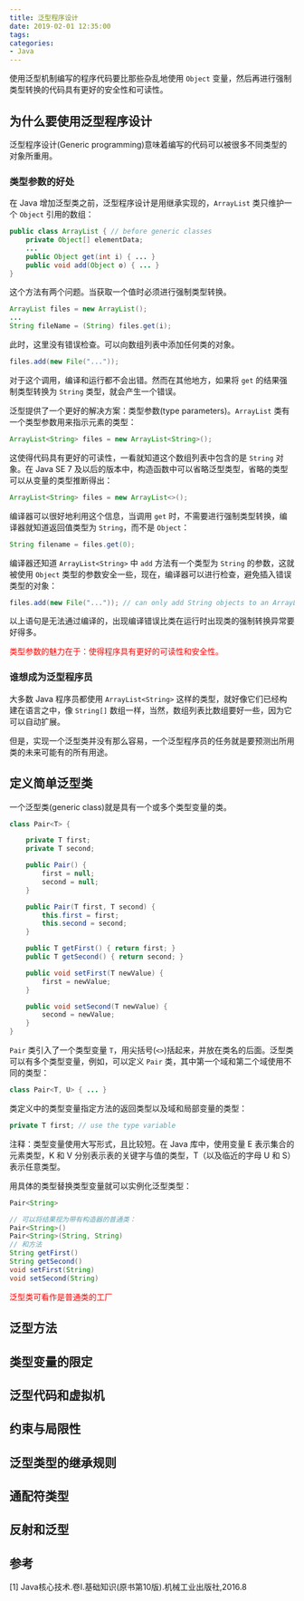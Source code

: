 ```yaml
---
title: 泛型程序设计
date: 2019-02-01 12:35:00
tags:
categories:
- Java
---
```


使用泛型机制编写的程序代码要比那些杂乱地使用 `Object` 变量，然后再进行强制类型转换的代码具有更好的安全性和可读性。

## 为什么要使用泛型程序设计
泛型程序设计(Generic programming)意味着编写的代码可以被很多不同类型的对象所重用。

### 类型参数的好处
在 Java 增加泛型类之前，泛型程序设计是用继承实现的，`ArrayList` 类只维护一个 `Object` 引用的数组：
```java
public class ArrayList { // before generic classes
    private Object[] elementData;
    ...
    public Object get(int i) { ... }
    public void add(Object o) { ... }
}
```
这个方法有两个问题。当获取一个值时必须进行强制类型转换。
```java
ArrayList files = new ArrayList();
...
String fileName = (String) files.get(i);
```
此时，这里没有错误检查。可以向数组列表中添加任何类的对象。
```java
files.add(new File("..."));
```
对于这个调用，编译和运行都不会出错。然而在其他地方，如果将 `get` 的结果强制类型转换为 `String` 类型，就会产生一个错误。

泛型提供了一个更好的解决方案：类型参数(type parameters)。`ArrayList` 类有一个类型参数用来指示元素的类型：
```java
ArrayList<String> files = new ArrayList<String>();
```

这使得代码具有更好的可读性，一看就知道这个数组列表中包含的是 `String` 对象。在 Java SE 7 及以后的版本中，构造函数中可以省略泛型类型，省略的类型可以从变量的类型推断得出：
```java
ArrayList<String> files = new ArrayList<>();
```

编译器可以很好地利用这个信息，当调用 `get` 时，不需要进行强制类型转换，编译器就知道返回值类型为 `String`，而不是 `Object`：
```java
String filename = files.get(0);
```

编译器还知道 `ArrayList<String>` 中 `add` 方法有一个类型为 `String` 的参数，这就被使用 `Object` 类型的参数安全一些，现在，编译器可以进行检查，避免插入错误类型的对象：
```java
files.add(new File("...")); // can only add String objects to an ArrayList<String>
```
以上语句是无法通过编译的，出现编译错误比类在运行时出现类的强制转换异常要好得多。

<font color="red">类型参数的魅力在于：使得程序具有更好的可读性和安全性。</font>

### 谁想成为泛型程序员
大多数 Java 程序员都使用 `ArrayList<String>` 这样的类型，就好像它们已经构建在语言之中，像 `String[]` 数组一样，当然，数组列表比数组要好一些，因为它可以自动扩展。

但是，实现一个泛型类并没有那么容易，一个泛型程序员的任务就是要预测出所用类的未来可能有的所有用途。


## 定义简单泛型类
一个泛型类(generic class)就是具有一个或多个类型变量的类。
```java
class Pair<T> {

    private T first;
    private T second;

    public Pair() {
        first = null;
        second = null;
    }

    public Pair(T first, T second) {
        this.first = first;
        this.second = second;
    }

    public T getFirst() { return first; }
    public T getSecond() { return second; }

    public void setFirst(T newValue) {
        first = newValue;
    }

    public void setSecond(T newValue) {
        second = newValue;
    }
}
```
`Pair` 类引入了一个类型变量 `T`，用尖括号(`<>`)括起来，并放在类名的后面。泛型类可以有多个类型变量，例如，可以定义 `Pair` 类，其中第一个域和第二个域使用不同的类型：
```java
class Pair<T, U> { ... }
```
类定义中的类型变量指定方法的返回类型以及域和局部变量的类型：
```java
private T first; // use the type variable
```
注释：类型变量使用大写形式，且比较短。在 Java 库中，使用变量 E 表示集合的元素类型，K 和 V 分别表示表的关键字与值的类型，T（以及临近的字母 U 和 S）表示任意类型。

用具体的类型替换类型变量就可以实例化泛型类型：
```java
Pair<String>

// 可以将结果视为带有构造器的普通类：
Pair<String>()
Pair<String>(String, String)
// 和方法
String getFirst()
String getSecond()
void setFirst(String)
void setSecond(String)
```
<font color="red">泛型类可看作是普通类的工厂</font>


## 泛型方法

## 类型变量的限定

## 泛型代码和虚拟机

## 约束与局限性

## 泛型类型的继承规则

## 通配符类型

## 反射和泛型


## 参考
[1] Java核心技术.卷Ⅰ.基础知识(原书第10版).机械工业出版社,2016.8



